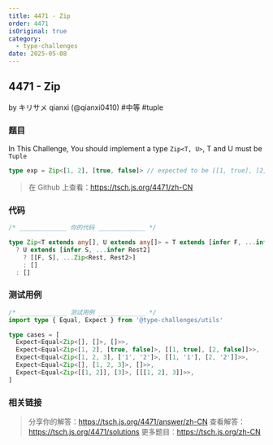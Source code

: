 ```yaml
---
title: 4471 - Zip
order: 4471
isOriginal: true
category:
  - type-challenges
date: 2025-05-08
---
```


4471 - Zip
-------
by キリサメ qianxi (@qianxi0410) #中等 #tuple

### 题目

In This Challenge, You should implement a type `Zip<T, U>`, T and U must be `Tuple`
```ts
type exp = Zip<[1, 2], [true, false]> // expected to be [[1, true], [2, false]]
```

> 在 Github 上查看：https://tsch.js.org/4471/zh-CN

### 代码

```ts
/* _____________ 你的代码 _____________ */

type Zip<T extends any[], U extends any[]> = T extends [infer F, ...infer Rest]
  ? U extends [infer S, ...infer Rest2]
    ? [[F, S], ...Zip<Rest, Rest2>]
    : []
  : []

```

### 测试用例

```ts
/* _____________ 测试用例 _____________ */
import type { Equal, Expect } from '@type-challenges/utils'

type cases = [
  Expect<Equal<Zip<[], []>, []>>,
  Expect<Equal<Zip<[1, 2], [true, false]>, [[1, true], [2, false]]>>,
  Expect<Equal<Zip<[1, 2, 3], ['1', '2']>, [[1, '1'], [2, '2']]>>,
  Expect<Equal<Zip<[], [1, 2, 3]>, []>>,
  Expect<Equal<Zip<[[1, 2]], [3]>, [[[1, 2], 3]]>>,
]

```

### 相关链接

> 分享你的解答：https://tsch.js.org/4471/answer/zh-CN
> 查看解答：https://tsch.js.org/4471/solutions
> 更多题目：https://tsch.js.org/zh-CN

